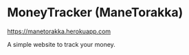 # MoneyTracker (ManeTorakka)

https://manetorakka.herokuapp.com

A simple website to track your money.
